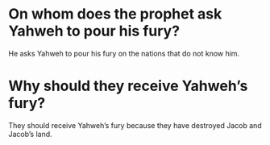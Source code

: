 # On whom does the prophet ask Yahweh to pour his fury?

He asks Yahweh to pour his fury on the nations that do not know him.

# Why should they receive Yahweh’s fury?

They should receive Yahweh’s fury because they have destroyed Jacob and Jacob’s land.
